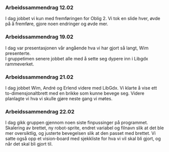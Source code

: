 ### Arbeidssammendrag 12.02
I dag jobbet vi kun med fremføringen for Oblig 2. Vi tok en slide hver, øvde på å fremføre, gjore noen endringer og øvde mer.  
  
### Arbeidssammendrag 19.02  
I dag var presentasjonen vår angående hva vi har gjort så langt, Wim presenterte.  
I gruppetimen senere jobbet alle med å sette seg dypere inn i Libgdx rammeverket.  
  
### Arbeidssammendrag 21.02  
I dag jobbet Wim, André og Erlend videre med LibGdx. Vi klarte å vise ett to-dimensjonaltbrett med en brikke som kunne bevege seg. 
Videre planlagte vi hva vi skulle gjøre neste gang vi møtes.

### Arbeidssammendrag 22.02  
I dag gikk gruppen gjennom noen siste finpussinger på programmet. Skalering av brettet, ny robot-sprite, endret variabel og filnavn slik at det ble mer oversiktlig, og justerte bevegelsen slik at den passet med brettet. Vi satte også opp et vision-board med sjekkliste for hva vi vil skal bli gjort, og når det skal bli gjort til.


  
